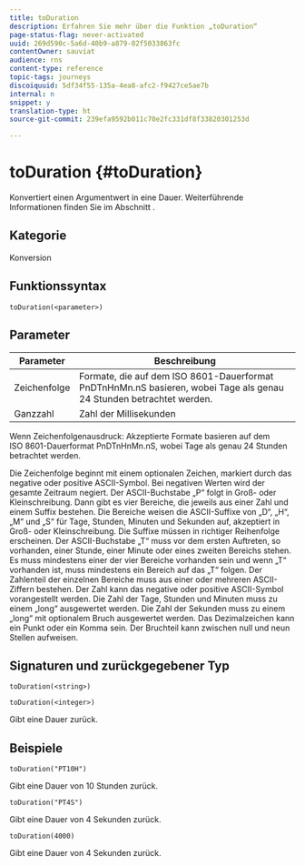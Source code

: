 ```yaml
---
title: toDuration
description: Erfahren Sie mehr über die Funktion „toDuration“
page-status-flag: never-activated
uuid: 269d590c-5a6d-40b9-a879-02f5033863fc
contentOwner: sauviat
audience: rns
content-type: reference
topic-tags: journeys
discoiquuid: 5df34f55-135a-4ea8-afc2-f9427ce5ae7b
internal: n
snippet: y
translation-type: ht
source-git-commit: 239efa9592b011c70e2fc331df8f33820301253d

---
```



# toDuration {#toDuration}

Konvertiert einen Argumentwert in eine Dauer. Weiterführende Informationen finden Sie im Abschnitt [](../expression/data-types.md).

## Kategorie

Konversion

## Funktionssyntax

`toDuration(<parameter>)`

## Parameter

| Parameter | Beschreibung |
|--- |--- |
| Zeichenfolge | Formate, die auf dem ISO 8601-Dauerformat PnDTnHnMn.nS basieren, wobei Tage als genau 24 Stunden betrachtet werden. |
| Ganzzahl | Zahl der Millisekunden |

Wenn Zeichenfolgenausdruck: Akzeptierte Formate basieren auf dem ISO 8601-Dauerformat PnDTnHnMn.nS, wobei Tage als genau 24 Stunden betrachtet werden.

Die Zeichenfolge beginnt mit einem optionalen Zeichen, markiert durch das negative oder positive ASCII-Symbol. Bei negativen Werten wird der gesamte Zeitraum negiert. Der ASCII-Buchstabe „P“ folgt in Groß- oder Kleinschreibung. Dann gibt es vier Bereiche, die jeweils aus einer Zahl und einem Suffix bestehen. Die Bereiche weisen die ASCII-Suffixe von „D“, „H“, „M“ und „S“ für Tage, Stunden, Minuten und Sekunden auf, akzeptiert in Groß- oder Kleinschreibung. Die Suffixe müssen in richtiger Reihenfolge erscheinen. Der ASCII-Buchstabe „T“ muss vor dem ersten Auftreten, so vorhanden, einer Stunde, einer Minute oder eines zweiten Bereichs stehen. Es muss mindestens einer der vier Bereiche vorhanden sein und wenn „T“ vorhanden ist, muss mindestens ein Bereich auf das „T“ folgen. Der Zahlenteil der einzelnen Bereiche muss aus einer oder mehreren ASCII-Ziffern bestehen. Der Zahl kann das negative oder positive ASCII-Symbol vorangestellt werden. Die Zahl der Tage, Stunden und Minuten muss zu einem „long“ ausgewertet werden. Die Zahl der Sekunden muss zu einem „long“ mit optionalem Bruch ausgewertet werden. Das Dezimalzeichen kann ein Punkt oder ein Komma sein. Der Bruchteil kann zwischen null und neun Stellen aufweisen.

## Signaturen und zurückgegebener Typ

`toDuration(<string>)`

`toDuration(<integer>)`

Gibt eine Dauer zurück.

## Beispiele

`toDuration("PT10H")`

Gibt eine Dauer von 10 Stunden zurück.

`toDuration("PT4S")`

Gibt eine Dauer von 4 Sekunden zurück.

`toDuration(4000)`

Gibt eine Dauer von 4 Sekunden zurück.

